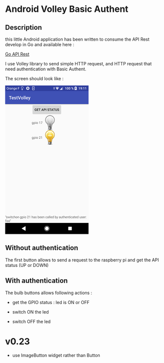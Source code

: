 # Android Volley Basic Authent

## Description

this little Android application has been written to consume the API Rest develop in Go and available here :

[Go API Rest](https://github.com/MatGarreau/GoApiRestBasicAuth)

I use Volley library to send simple HTTP request, and HTTP request that need authentication with Basic Authent.

The screen should look like :

![](screenshot.png)

## Without authentication

The first button allows to send a request to the raspberry pi and get the API status (UP or DOWN)

## With authentication

The bulb buttons allows following actions :

* get the GPIO status : led is ON or OFF

* switch ON the led

* switch OFF the led

# v0.23

* use ImageButton widget rather than Button



